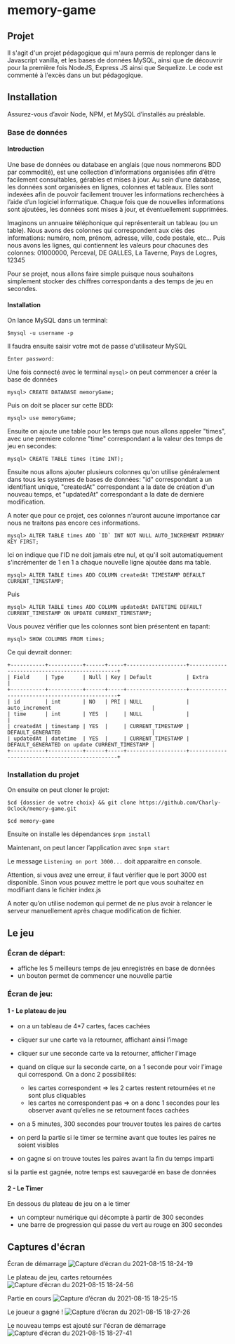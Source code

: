 # memory-game



## Projet
Il s'agit d'un projet pédagogique qui m'aura permis de replonger dans le Javascript vanilla, et les bases de données MySQL, ainsi que de découvrir pour la première fois NodeJS, Express JS ainsi que Sequelize.
Le code est commenté à l'excès dans un but pédagogique.


## Installation

Assurez-vous d’avoir Node, NPM, et MySQL d’installés au préalable.


### Base de données

#### Introduction
Une base de données ou database en anglais (que nous nommerons BDD par commodité), est une collection d’informations organisées afin d’être facilement consultables, gérables et mises à jour. Au sein d’une database, les données sont organisées en lignes, colonnes et tableaux. Elles sont indexées afin de pouvoir facilement trouver les informations recherchées à l’aide d’un logiciel informatique. Chaque fois que de nouvelles informations sont ajoutées, les données sont mises à jour, et éventuellement supprimées.

Imaginons un annuaire téléphonique qui représenterait un tableau (ou un table).
Nous avons des colonnes qui correspondent aux clés des informations: numéro, nom, prénom, adresse, ville, code postale, etc...
Puis nous avons les lignes, qui contiennent les valeurs pour chacunes des colonnes: 01000000, Perceval, DE GALLES, La Taverne, Pays de Logres, 12345

Pour se projet, nous allons faire simple puisque nous souhaitons simplement stocker des chiffres correspondants a des temps de jeu en secondes.

#### Installation
On lance MySQL dans un terminal:

`$mysql -u username -p`

Il faudra ensuite saisir votre mot de passe d'utilisateur MySQL

`Enter password: `

Une fois connecté avec le terminal `mysql>` on peut commencer a créer la base de données

`mysql> CREATE DATABASE memoryGame;`

Puis on doit se placer sur cette BDD:

`mysql> use memoryGame;`

Ensuite on ajoute une table pour les temps que nous allons appeler "times", avec une premiere colonne "time" correspondant a la valeur des temps de jeu en secondes:

`mysql> CREATE TABLE times (time INT);`

Ensuite nous allons ajouter plusieurs colonnes qu'on utilise généralement dans tous les systemes de bases de données: "id" correspondant a un identifiant unique, "createdAt" correspondant a la date de création d'un nouveau temps, et "updatedAt" correspondant a la date de derniere modification.

A noter que pour ce projet, ces colonnes n'auront aucune importance car nous ne traitons pas encore ces informations.

``mysql> ALTER TABLE times ADD `ID` INT NOT NULL AUTO_INCREMENT PRIMARY KEY FIRST;``

Ici on indique que l'ID ne doit jamais etre nul, et qu'il soit automatiquement s'incrémenter de 1 en 1 a chaque nouvelle ligne ajoutée dans ma table.

`mysql> ALTER TABLE times ADD COLUMN createdAt TIMESTAMP DEFAULT CURRENT_TIMESTAMP;`

Puis

`mysql> ALTER TABLE times ADD COLUMN updatedAt DATETIME DEFAULT CURRENT_TIMESTAMP ON UPDATE CURRENT_TIMESTAMP;`

Vous pouvez vérifier que les colonnes sont bien présentent en tapant:

`mysql> SHOW COLUMNS FROM times;`

Ce qui devrait donner:

```
+-----------+-----------+------+-----+-------------------+-----------------------------------------------+
| Field     | Type      | Null | Key | Default           | Extra                                         |
+-----------+-----------+------+-----+-------------------+-----------------------------------------------+
| id        | int       | NO   | PRI | NULL              | auto_increment                                |
| time      | int       | YES  |     | NULL              |                                               |
| createdAt | timestamp | YES  |     | CURRENT_TIMESTAMP | DEFAULT_GENERATED                             |
| updatedAt | datetime  | YES  |     | CURRENT_TIMESTAMP | DEFAULT_GENERATED on update CURRENT_TIMESTAMP |
+-----------+-----------+------+-----+-------------------+-----------------------------------------------+

```

### Installation du projet
On ensuite on peut cloner le projet:

`$cd {dossier de votre choix} && git clone https://github.com/Charly-Oclock/memory-game.git`

`$cd memory-game`

Ensuite on installe les dépendances
`$npm install`

Maintenant, on peut lancer l’application avec
`$npm start`

Le message `Listening on port 3000...` doit apparaitre en console.

Attention, si vous avez une erreur, il faut vérifier que le port 3000 est disponible. Sinon vous pouvez mettre le port que vous souhaitez en modifiant dans le fichier index.js

A noter qu’on utilise nodemon qui permet de ne plus avoir à relancer le serveur manuellement après chaque modification de fichier.



## Le jeu

### Écran de départ:
 - affiche les 5 meilleurs temps de jeu enregistrés en base de données
 - un bouton permet de commencer une nouvelle partie

### Écran de jeu:
#### 1 - Le plateau de jeu
 - on a un tableau de 4*7 cartes, faces cachées
 - cliquer sur une carte va la retourner, affichant ainsi l’image
 - cliquer sur une seconde carte va la retourner, afficher l’image
 - quand on clique sur la seconde carte, on a 1 seconde pour voir l’image qui correspond. On a donc 2 possibilités:
   - les cartes correspondent => les 2 cartes restent retournées et ne sont plus cliquables
   - les cartes ne correspondent pas => on a donc 1 secondes pour les observer avant qu’elles ne se retournent faces cachées

- on a 5 minutes, 300 secondes pour trouver toutes les paires de cartes
- on perd la partie si le timer se termine avant que toutes les paires ne soient visibles
- on gagne si on trouve toutes les paires avant la fin du temps imparti

si la partie est gagnée, notre temps est sauvegardé en base de données


#### 2 - Le Timer
En dessous du plateau de jeu on a le timer
 - un compteur numérique qui décompte à partir de 300 secondes
 - une barre de progression qui passe du vert au rouge en 300 secondes


## Captures d'écran
Écran de démarrage
![Capture d’écran du 2021-08-15 18-24-19](https://user-images.githubusercontent.com/88975421/129485461-301395e5-1ec7-46d4-a86a-6c010eba6145.png)

Le plateau de jeu, cartes retournées
![Capture d’écran du 2021-08-15 18-24-56](https://user-images.githubusercontent.com/88975421/129485466-d2fc86aa-d0ca-43de-9c9c-6b603ca4aa2d.png)

Partie en cours
![Capture d’écran du 2021-08-15 18-25-15](https://user-images.githubusercontent.com/88975421/129485471-c470429b-d7c4-4ed8-9bdc-92bd0440f5a0.png)

Le joueur a gagné !
![Capture d’écran du 2021-08-15 18-27-26](https://user-images.githubusercontent.com/88975421/129485477-4cecefee-71ae-4899-b5bc-3e2fa6bf6551.png)

Le nouveau temps est ajouté sur l'écran de démarrage
![Capture d’écran du 2021-08-15 18-27-41](https://user-images.githubusercontent.com/88975421/129485490-01c9b894-3421-4571-8d45-6c56b9952702.png)


